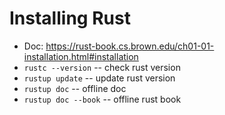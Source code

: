 # Installing Rust

- Doc: https://rust-book.cs.brown.edu/ch01-01-installation.html#installation
- `rustc --version` -- check rust version
- `rustup update` -- update rust version
- `rustup doc` -- offline doc
- `rustup doc --book` -- offline rust book